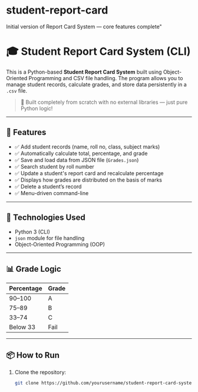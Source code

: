# student-report-card
Initial version of Report Card System — core features complete"
# 🎓 Student Report Card System (CLI)

This is a Python-based **Student Report Card System** built using Object-Oriented Programming and CSV file handling. The program allows you to manage student records, calculate grades, and store data persistently in a `.csv` file.

> 🔨 Built completely from scratch with no external libraries — just pure Python logic!

---

## 🚀 Features

- ✅ Add student records (name, roll no, class, subject marks)
- ✅ Automatically calculate total, percentage, and grade
- ✅ Save and load data from JSON file (`Grades.json`)
- ✅ Search student by roll number
- ✅ Update a student's report card and recalculate percentage
- ✅ Displays how grades are distributed on the basis of marks
- ✅ Delete a student’s record
- ✅ Menu-driven command-line
---

## 📂 Technologies Used

- Python 3 (CLI)
- `json` module for file handling
- Object-Oriented Programming (OOP)

---

## 📊 Grade Logic

| Percentage | Grade |
|------------|-------|
| 90–100     | A     |
| 75–89      | B     |
| 33–74      | C     |
| Below 33   | Fail  |

---

## 📦 How to Run

1. Clone the repository:
   ```bash
   git clone https://github.com/yourusername/student-report-card-system.git
